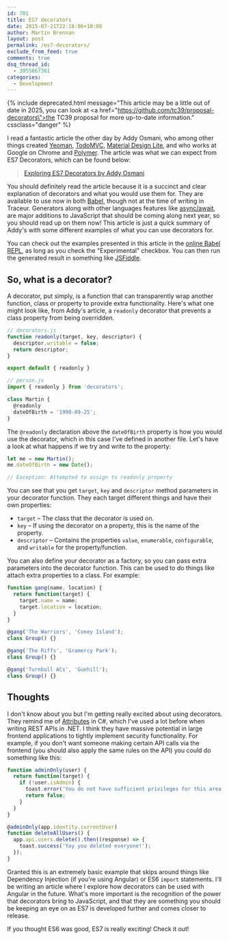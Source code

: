 ```yaml
---
id: 701
title: ES7 decorators
date: 2015-07-21T22:18:06+10:00
author: Martin Brennan
layout: post
permalink: /es7-decorators/
exclude_from_feed: true
comments: true
dsq_thread_id:
  - 3955867361
categories:
  - Development
---
```


{% include deprecated.html message="This article may be a little out of date in 2025, you can look at <a href=\"https://github.com/tc39/proposal-decorators\">the TC39 proposal</a> for more up-to-date information." cssclass="danger" %}

I read a fantastic article the other day by Addy Osmani, who among other things created [Yeoman](http://yeoman.io/), [TodoMVC](http://todomvc.com/), [Material Design Lite](https://github.com/google/material-design-lite), and who works at Google on Chrome and [Polymer](https://www.polymer-project.org/1.0/). The article was what we can expect from ES7 Decorators, which can be found below:

> [Exploring ES7 Decorators by Addy Osmani](https://medium.com/google-developers/exploring-es7-decorators-76ecb65fb841)

You should definitely read the article because it is a succinct and clear explanation of decorators and what you would use them for. They are available to use now in both [Babel](https://babeljs.io/), though not at the time of writing in Traceur. Generators along with other languages features like [async/await](http://jakearchibald.com/2014/es7-async-functions/), are major additions to JavaScript that should be coming along next year, so you should read up on them now! This article is just a quick summary of Addy's with some different examples of what you can use decorators for.

You can check out the examples presented in this article in the [online Babel REPL](https://babeljs.io/repl/), as long as you check the "Experimental" checkbox. You can then run the generated result in something like [JSFiddle](https://jsfiddle.net/). <!--more-->

## So, what is a decorator?

A decorator, put simply, is a function that can transparently wrap another function, class or property to provide extra functionality. Here's what one might look like, from Addy's article, a `readonly` decorator that prevents a class property from being overridden.

```javascript
// decorators.js
function readonly(target, key, descriptor) {
  descriptor.writable = false;
  return descriptor;
}

export default { readonly }

// person.js
import { readonly } from 'decorators';

class Martin {
  @readonly
  dateOfBirth = '1990-09-25';
}
```

The `@readonly` declaration above the `dateOfBirth` property is how you would use the decorator, which in this case I've defined in another file. Let's have a look at what happens if we try and write to the property:

```javascript
let me = new Martin();
me.dateOfBirth = new Date();

// Exception: Attempted to assign to readonly property
```

You can see that you get `target`, `key` and `descriptor` method parameters in your decorator function. They each target different things and have their own properties:

  * `target` – The class that the decorator is used on.
  * `key` – If using the decorator on a property, this is the name of the property.
  * `descriptor` – Contains the properties `value`, `enumerable`, `configurable`, and `writable` for the property/function.

You can also define your decorator as a factory, so you can pass extra parameters into the decorator function. This can be used to do things like attach extra properties to a class. For example:

```javascript
function gang(name, location) {
  return function(target) {
    target.name = name;
    target.location = location;
  }
}

@gang('The Warriors', 'Coney Island');
class Group() {}

@gang('The Riffs', 'Gramercy Park');
class Group() {}

@gang('Turnbull ACs', 'Gunhill');
class Group() {}
```

## Thoughts

I don't know about you but I'm getting really excited about using decorators. They remind me of [Attributes](https://msdn.microsoft.com/en-us/library/aa288454(v=vs.71).aspx) in C#, which I've used a lot before when writing REST APIs in .NET. I think they have massive potential in large frontend applications to tightly implement security functionality. For example, if you don't want someone making certain API calls via the frontend (you should also apply the same rules on the API) you could do something like this:

```javascript
function adminOnly(user) {
  return function(target) {
    if (!user.isAdmin) {
      toast.error('You do not have sufficient privileges for this area!');
      return false;
    }
  }
}

@adminOnly(app.identity.currentUser)
function deleteAllUsers() {
  app.api.users.delete().then((response) => {
    toast.success('Yay you deleted everyone!');
  });
}
```

Granted this is an extremely basic example that skips around things like Dependency Injection (if you're using Angular) or ES6 `import` statements. I'll be writing an article where I explore how decorators can be used with Angular in the future. What's more important is the recognition of the power that decorators bring to JavaScript, and that they are something you should be keeping an eye on as ES7 is developed further and comes closer to release.

If you thought ES6 was good, ES7 is really exciting! Check it out!
